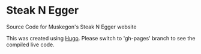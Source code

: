 # Steak N Egger
Source Code for Muskegon's Steak N Egger website

This was created using [Hugo](https://github.com/spf13/hugo). Please switch to 'gh-pages' branch to see the compiled live code.

